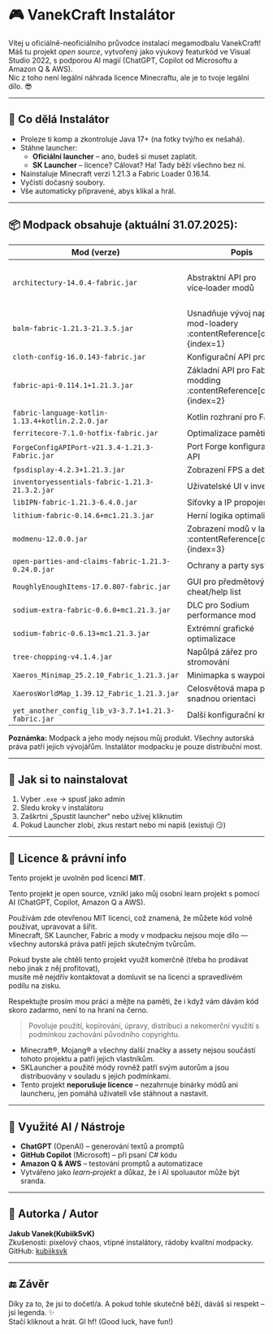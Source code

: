 # 🎮 VanekCraft Instalátor

Vítej u oficiálně-neoficiálního průvodce instalací megamodbalu VanekCraft!  
Máš tu projekt *open source*, vytvořený jako výukový featurkód ve Visual Studio 2022, s podporou AI magií (ChatGPT, Copilot od Microsoftu a Amazon Q & AWS).  
Nic z toho není legální náhrada licence Minecraftu, ale je to tvoje legální dílo. 😎

---

## 🧠 Co dělá Instalátor

- Proleze ti komp a zkontroluje Java 17+ (na fotky tvý/ho ex nešahá).
- Stáhne launcher:
  - **Oficiální launcher** – ano, budeš si muset zaplatit.
  - **SK Launcher** – licence? Cálovat? Ha! Tady běží všechno bez ní.
- Nainstaluje Minecraft verzi 1.21.3 a Fabric Loader 0.16.14.
- Vyčistí dočasný soubory.
- Vše automaticky připravené, abys klikal a hrál.

---

## 📦 Modpack obsahuje (aktuální 31.07.2025):

| Mod (verze) | Popis | Licence |
|-------------|--------|---------|
| `architectury-14.0.4-fabric.jar` | Abstraktní API pro více‑loader modů | ❓ dostupné na Modrinth |
| `balm-fabric-1.21.3-21.3.5.jar` | Usnadňuje vývoj napříč mod-loadery :contentReference[oaicite:1]{index=1}  
| `cloth-config-16.0.143-fabric.jar` | Konfigurační API pro mody | (Modrinth) |
| `fabric-api-0.114.1+1.21.3.jar` | Základní API pro Fabric modding :contentReference[oaicite:2]{index=2}  
| `fabric-language-kotlin-1.13.4+kotlin.2.2.0.jar` | Kotlin rozhraní pro Fabric | (Modrinth) |
| `ferritecore-7.1.0-hotfix-fabric.jar` | Optimalizace paměti | (Modrinth) |
| `ForgeConfigAPIPort-v21.3.4-1.21.3-Fabric.jar` | Port Forge konfiguračního API | (Modrinth) |
| `fpsdisplay-4.2.3+1.21.3.jar` | Zobrazení FPS a debug info | |
| `inventoryessentials-fabric-1.21.3-21.3.2.jar` | Uživatelské UI v invetáři | |
| `libIPN-fabric-1.21.3-6.4.0.jar` | Síťovky a IP propojení | |
| `lithium-fabric-0.14.6+mc1.21.3.jar` | Herní logika optimalizace | |
| `modmenu-12.0.0.jar` | Zobrazení modů v launcheru :contentReference[oaicite:3]{index=3}  
| `open-parties-and-claims-fabric-1.21.3-0.24.0.jar` | Ochrany a party systémy | |
| `RoughlyEnoughItems-17.0.807-fabric.jar` | GUI pro předmětový cheat/help list | |
| `sodium-extra-fabric-0.6.0+mc1.21.3.jar` | DLC pro Sodium performance mod | |
| `sodium-fabric-0.6.13+mc1.21.3.jar` | Extrémní grafické optimalizace | |
| `tree-chopping-v4.1.4.jar` | Napůlpá zářez pro stromování | |
| `Xaeros_Minimap_25.2.10_Fabric_1.21.3.jar` | Minimapka s waypointy | |
| `XaerosWorldMap_1.39.12_Fabric_1.21.3.jar` | Celosvětová mapa pro snadnou orientaci | |
| `yet_another_config_lib_v3-3.7.1+1.21.3-fabric.jar` | Další konfigurační knihovna | |

**Poznámka:** Modpack a jeho mody nejsou můj produkt. Všechny autorská práva patří jejich vývojářům. Instalátor modpacku je pouze distribuční most.

---

## 🧩 Jak si to nainstalovat

1. Vyber `.exe` → spusť jako admin
2. Sledu kroky v instalátoru
3. Zaškrtni „Spustit launcher“ nebo užívej kliknutím
4. Pokud Launcher zlobí, zkus restart nebo mi napiš (existuji 😏)

---

## 🧾 Licence & právní info

Tento projekt je uvolněn pod licencí **MIT**.

Tento projekt je open source, vznikl jako můj osobní learn projekt s pomocí AI (ChatGPT, Copilot, Amazon Q a AWS).

Používám zde otevřenou MIT licenci, což znamená, že můžete kód volně používat, upravovat a šířit.  
Minecraft, SK Launcher, Fabric a mody v modpacku nejsou moje dílo — všechny autorská práva patří jejich skutečným tvůrcům.

Pokud byste ale chtěli tento projekt využít komerčně (třeba ho prodávat nebo jinak z něj profitovat),  
musíte mě nejdřív kontaktovat a domluvit se na licenci a spravedlivém podílu na zisku.

Respektujte prosím mou práci a mějte na paměti, že i když vám dávám kód skoro zadarmo, není to na hraní na černo.

> Povoluje použití, kopírování, úpravy, distribuci a nekomerční využití s podmínkou zachování původního copyrightu.

- Minecraft®, Mojang® a všechny další značky a assety nejsou součástí tohoto projektu a patří jejich vlastníkům.  
- SKLauncher a použité módy rovněž patří svým autorům a jsou distribuovány v souladu s jejich podmínkami.
- Tento projekt **neporušuje licence** – nezahrnuje binárky módů ani launcheru, jen pomáhá uživateli vše stáhnout a nastavit.

---

## 🤖 Využité AI / Nástroje

- **ChatGPT** (OpenAI) – generování textů a promptů  
- **GitHub Copilot** (Microsoft) – při psaní C# kódu  
- **Amazon Q & AWS** – testování promptů a automatizace  
- Vytvářeno jako *learn‑projekt* a důkaz, že i AI spoluautor může být sranda.

---

## 🚀 Autorka / Autor

**Jakub Vanek(KubiikSvK)**  
Zkušenosti: pixelový chaos, vtipné instalátory, rádoby kvalitní modpacky.  
GitHub: [kubiiksvk](https://github.com/KubiikSvK)

---

## 🔚 Závěr

Díky za to, že jsi to dočetl/a. A pokud tohle skutečně běží, dáváš si respekt – jsi legenda. ✨  
Stačí kliknout a hrát. Gl hf! (Good luck, have fun!)

